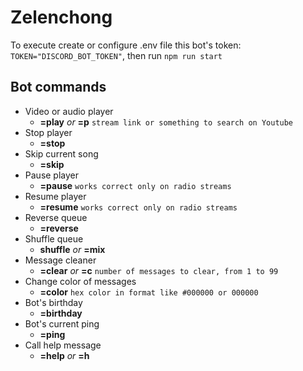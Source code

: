 # Zelenchong

To execute create or configure .env file this bot's token: `TOKEN="DISCORD_BOT_TOKEN"`, then run `npm run start`
## Bot commands

- Video or audio player
  - **=play** _or_ **=p** `stream link or something to search on Youtube`
- Stop player
  - **=stop**
- Skip current song
  - **=skip**
- Pause player
  - **=pause** `works correct only on radio streams`
- Resume player
  - **=resume** `works correct only on radio streams`
- Reverse queue
  - **=reverse**
- Shuffle queue
  - **shuffle** _or_ **=mix**
- Message cleaner
  - **=clear** _or_ **=c** `number of messages to clear, from 1 to 99`
- Change color of messages
  - **=color** `hex color in format like #000000 or 000000`
- Bot's birthday
  - **=birthday**
- Bot's current ping
  - **=ping**
- Call help message
  - **=help** _or_ **=h**
